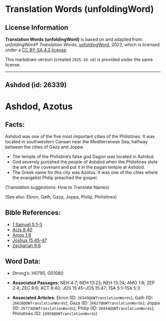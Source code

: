 # Translation Words (unfoldingWord)

## License Information

**Translation Words (unfoldingWord)** is based on and adapted from: _unfoldingWord® Translation Words_, [unfoldingWord](https://unfoldingword.org/utw), 2022, which is licensed under a [CC BY-SA 4.0 license](https://creativecommons.org/licenses/by-sa/4.0/legalcode.en).

This markdown version (created `2025-10-16`) is provided under the same license.



--------------------------------

## Ashdod (id: 26339)

Ashdod, Azotus
==============

Facts:
------

Ashdod was one of the five most important cities of the Philistines. It was located in southwestern Canaan near the Mediterranean Sea, halfway between the cities of Gaza and Joppa.

* The temple of the Philistine’s false god Dagon was located in Ashdod.
* God severely punished the people of Ashdod when the Philistines stole the ark of the covenant and put it in the pagan temple at Ashdod.
* The Greek name for this city was Azotus. It was one of the cities where the evangelist Philip preached the gospel.

(Translation suggestions: How to Translate Names)

(See also: Ekron, Gath, Gaza, Joppa, Philip, Philistines)

Bible References:
-----------------

* [1 Samuel 5:1–3](https://ref.ly/1Sam5:1-1Sam5:3)
* [Acts 8:40](https://ref.ly/Acts8:40)
* [Amos 1:8](https://ref.ly/Amos1:8)
* [Joshua 15:45–47](https://ref.ly/Josh15:45-Josh15:47)
* [Zechariah 9:6](https://ref.ly/Zech9:6)

Word Data:
----------

* Strong’s: H0795, G01080

* **Associated Passages:** NEH 4:7; NEH 13:23; NEH 13:24; AMO 1:8; ZEP 2:4; ZEC 9:6; ACT 8:40; JOS 15:45–JOS 15:47; 1SA 5:1–1SA 5:3
* **Associated Articles:** Ekron (ID: `26549@UWTranslationWords`); Gath (ID: `26626@UWTranslationWords`); Gaza (ID: `26627@UWTranslationWords`); Joppa (ID: `26773@UWTranslationWords`); Philip (ID: `26954@UWTranslationWords`); Philistines (ID: `26958@UWTranslationWords`)

